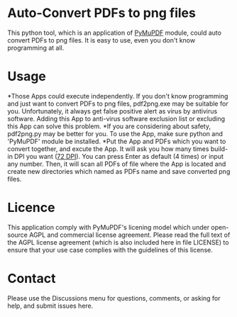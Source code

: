 # Auto-Convert PDFs to png files
This python tool, which is an application of [PyMuPDF](https://github.com/pymupdf/PyMuPDF) module, could auto convert PDFs to png files. It is easy to use, even you don't know programming at all.

# Usage
*Those Apps could execute independently. If you don't know programming and just want to convert PDFs to png files, pdf2png.exe may be suitable for you. Unfortunately, it always get false positive alert as virus by antivirus software. Adding this App to anti-virus software exclusion list or excluding this App can solve this problem.
*If you are considering about safety, pdf2png.py may be better for you. To use the App, make sure python and 'PyMuPDF' module be installed.
*Put the App and PDFs which you want to convert together, and excute the App. It will ask you how many times build-in DPI you want ([72 DPI](https://github.com/pymupdf/PyMuPDF/issues/181)). You can press Enter as default (4 times) or input any number. Then, it will scan all PDFs of file where the App is located and create new directories which named as PDFs name and save converted png files.

# Licence
This application comply with PyMuPDF's licening model which under open-source AGPL and commercial license agreement. Please read the full text of the AGPL license agreement (which is also included here in file LICENSE) to ensure that your use case complies with the guidelines of this license.

# Contact
Please use the Discussions menu for questions, comments, or asking for help, and submit issues here.